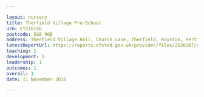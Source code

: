 ```yaml
---

layout: nursery
title: Therfield Village Pre-School
urn: EY216156
postcode: SG8 9QB
address: Therfield Village Hall, Church Lane, Therfield, Royston, Hertfordshire, SG8 9QB
latestReportUrl: https://reports.ofsted.gov.uk/provider/files/2526167/urn/EY216156.pdf
teaching: 1
development: 1
leadership: 1
outcomes: 1
overall: 1
date: 11 November 2015

---
```

